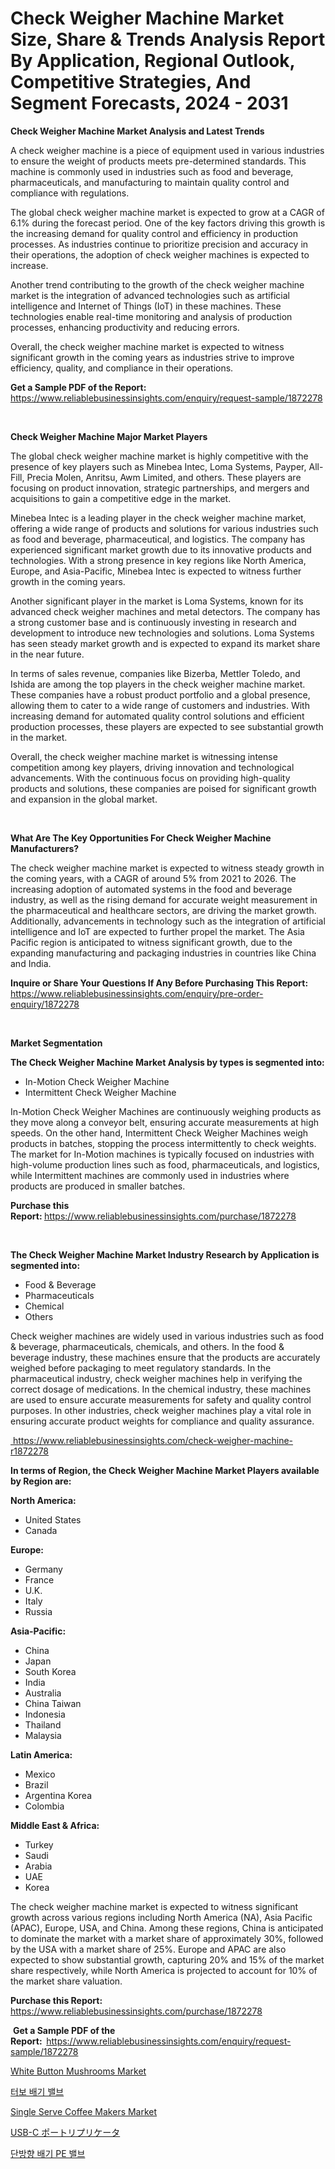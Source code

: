 <p><h1>Check Weigher Machine Market Size, Share & Trends Analysis Report By Application, Regional Outlook, Competitive Strategies, And Segment Forecasts, 2024 - 2031</h1></p><p><strong>Check Weigher Machine Market Analysis and Latest Trends</strong></p>
<p><p>A check weigher machine is a piece of equipment used in various industries to ensure the weight of products meets pre-determined standards. This machine is commonly used in industries such as food and beverage, pharmaceuticals, and manufacturing to maintain quality control and compliance with regulations.</p><p>The global check weigher machine market is expected to grow at a CAGR of 6.1% during the forecast period. One of the key factors driving this growth is the increasing demand for quality control and efficiency in production processes. As industries continue to prioritize precision and accuracy in their operations, the adoption of check weigher machines is expected to increase.</p><p>Another trend contributing to the growth of the check weigher machine market is the integration of advanced technologies such as artificial intelligence and Internet of Things (IoT) in these machines. These technologies enable real-time monitoring and analysis of production processes, enhancing productivity and reducing errors.</p><p>Overall, the check weigher machine market is expected to witness significant growth in the coming years as industries strive to improve efficiency, quality, and compliance in their operations.</p></p>
<p><strong>Get a Sample PDF of the Report:&nbsp;</strong> <a href="https://www.reliablebusinessinsights.com/enquiry/request-sample/1872278">https://www.reliablebusinessinsights.com/enquiry/request-sample/1872278</a></p>
<p>&nbsp;</p>
<p><strong>Check Weigher Machine Major Market Players</strong></p>
<p><p>The global check weigher machine market is highly competitive with the presence of key players such as Minebea Intec, Loma Systems, Payper, All-Fill, Precia Molen, Anritsu, Awm Limited, and others. These players are focusing on product innovation, strategic partnerships, and mergers and acquisitions to gain a competitive edge in the market.</p><p>Minebea Intec is a leading player in the check weigher machine market, offering a wide range of products and solutions for various industries such as food and beverage, pharmaceutical, and logistics. The company has experienced significant market growth due to its innovative products and technologies. With a strong presence in key regions like North America, Europe, and Asia-Pacific, Minebea Intec is expected to witness further growth in the coming years.</p><p>Another significant player in the market is Loma Systems, known for its advanced check weigher machines and metal detectors. The company has a strong customer base and is continuously investing in research and development to introduce new technologies and solutions. Loma Systems has seen steady market growth and is expected to expand its market share in the near future.</p><p>In terms of sales revenue, companies like Bizerba, Mettler Toledo, and Ishida are among the top players in the check weigher machine market. These companies have a robust product portfolio and a global presence, allowing them to cater to a wide range of customers and industries. With increasing demand for automated quality control solutions and efficient production processes, these players are expected to see substantial growth in the market.</p><p>Overall, the check weigher machine market is witnessing intense competition among key players, driving innovation and technological advancements. With the continuous focus on providing high-quality products and solutions, these companies are poised for significant growth and expansion in the global market.</p></p>
<p>&nbsp;</p>
<p><strong>What Are The Key Opportunities For Check Weigher Machine Manufacturers?</strong></p>
<p><p>The check weigher machine market is expected to witness steady growth in the coming years, with a CAGR of around 5% from 2021 to 2026. The increasing adoption of automated systems in the food and beverage industry, as well as the rising demand for accurate weight measurement in the pharmaceutical and healthcare sectors, are driving the market growth. Additionally, advancements in technology such as the integration of artificial intelligence and IoT are expected to further propel the market. The Asia Pacific region is anticipated to witness significant growth, due to the expanding manufacturing and packaging industries in countries like China and India.</p></p>
<p><strong>Inquire or Share Your Questions If Any Before Purchasing This Report:</strong> <a href="https://www.reliablebusinessinsights.com/enquiry/pre-order-enquiry/1872278">https://www.reliablebusinessinsights.com/enquiry/pre-order-enquiry/1872278</a></p>
<p>&nbsp;</p>
<p><strong>Market Segmentation</strong></p>
<p><strong>The Check Weigher Machine Market Analysis by types is segmented into:</strong></p>
<p><ul><li>In-Motion Check Weigher Machine</li><li>Intermittent Check Weigher Machine</li></ul></p>
<p><p>In-Motion Check Weigher Machines are continuously weighing products as they move along a conveyor belt, ensuring accurate measurements at high speeds. On the other hand, Intermittent Check Weigher Machines weigh products in batches, stopping the process intermittently to check weights. The market for In-Motion machines is typically focused on industries with high-volume production lines such as food, pharmaceuticals, and logistics, while Intermittent machines are commonly used in industries where products are produced in smaller batches.</p></p>
<p><strong>Purchase this Report:&nbsp;</strong><a href="https://www.reliablebusinessinsights.com/purchase/1872278">https://www.reliablebusinessinsights.com/purchase/1872278</a></p>
<p>&nbsp;</p>
<p><strong>The Check Weigher Machine Market Industry Research by Application is segmented into:</strong></p>
<p><ul><li>Food & Beverage</li><li>Pharmaceuticals</li><li>Chemical</li><li>Others</li></ul></p>
<p><p>Check weigher machines are widely used in various industries such as food & beverage, pharmaceuticals, chemicals, and others. In the food & beverage industry, these machines ensure that the products are accurately weighed before packaging to meet regulatory standards. In the pharmaceutical industry, check weigher machines help in verifying the correct dosage of medications. In the chemical industry, these machines are used to ensure accurate measurements for safety and quality control purposes. In other industries, check weigher machines play a vital role in ensuring accurate product weights for compliance and quality assurance.</p></p>
<p><a href="https://www.reliablebusinessinsights.com/check-weigher-machine-r1872278">&nbsp;https://www.reliablebusinessinsights.com/check-weigher-machine-r1872278</a></p>
<p><strong>In terms of Region, the Check Weigher Machine Market Players available by Region are:</strong></p>
<p>
    <p> <strong> North America: </strong>
        <ul>
            <li>United States</li>
            <li>Canada</li>
        </ul>
        </p> 
    <p> <strong> Europe: </strong>
        <ul>
            <li>Germany</li>
            <li>France</li>
            <li>U.K.</li>
            <li>Italy</li>
            <li>Russia</li>
        </ul>
        </p> 
    <p> <strong> Asia-Pacific: </strong>
        <ul>
            <li>China</li>
            <li>Japan</li>
            <li>South Korea</li>
            <li>India</li>
            <li>Australia</li>
            <li>China Taiwan</li>
            <li>Indonesia</li>
            <li>Thailand</li>
            <li>Malaysia</li>
        </ul>
        </p> 
    <p> <strong> Latin America: </strong>
        <ul>
            <li>Mexico</li>
            <li>Brazil</li>
            <li>Argentina Korea</li>
            <li>Colombia</li>
        </ul>
        </p> 
    <p> <strong> Middle East & Africa: </strong>
        <ul>
            <li>Turkey</li>
            <li>Saudi</li>
            <li>Arabia</li>
            <li>UAE</li>
            <li>Korea</li>
        </ul>
    </p>
    </p>
<p><p>The check weigher machine market is expected to witness significant growth across various regions including North America (NA), Asia Pacific (APAC), Europe, USA, and China. Among these regions, China is anticipated to dominate the market with a market share of approximately 30%, followed by the USA with a market share of 25%. Europe and APAC are also expected to show substantial growth, capturing 20% and 15% of the market share respectively, while North America is projected to account for 10% of the market share valuation.</p></p>
<p><strong>Purchase this Report: </strong><a href="https://www.reliablebusinessinsights.com/purchase/1872278">https://www.reliablebusinessinsights.com/purchase/1872278</a></p>
<p>&nbsp;<strong>Get a Sample PDF of the Report:&nbsp;&nbsp;</strong><a href="https://www.reliablebusinessinsights.com/enquiry/request-sample/1872278">https://www.reliablebusinessinsights.com/enquiry/request-sample/1872278</a></p>
<p><strong></strong></p>
<p><p><a href="https://github.com/marlinacrngin/Market-Research-Report-List-1/blob/main/white-button-mushrooms-market.md">White Button Mushrooms Market</a></p><p><a href="https://github.com/Gregost89076vddcv/Market-Research-Report-List-1/blob/main/6777528163190.md">터보 배기 밸브</a></p><p><a href="https://github.com/wnxtvsgd56/Market-Research-Report-List-1/blob/main/single-serve-coffee-makers-market.md">Single Serve Coffee Makers Market</a></p><p><a href="https://github.com/KenyonJohns/Market-Research-Report-List-1/blob/main/6021326152949.md">USB-C ポートリプリケータ</a></p><p><a href="https://github.com/anton65482023/Market-Research-Report-List-1/blob/main/7768055163189.md">단방향 배기 PE 밸브</a></p></p>